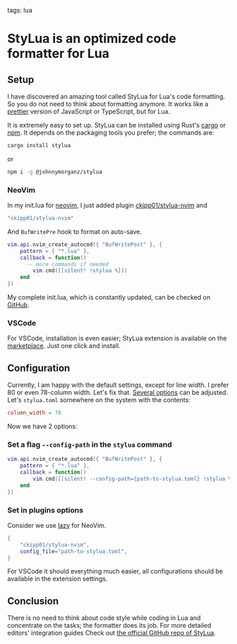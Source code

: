 <!-- Description: StyLua is an amazing code formatter inspired by prettier. -->

tags: lua

# StyLua is an optimized code formatter for Lua

## Setup

I have discovered an amazing tool called StyLua for Lua's code formatting.
So you do not need to think about formatting anymore. It works like a
[prettier](https://prettier.io/) version of JavaScript or TypeScript,
but for Lua.

It is extremely easy to set up. StyLua can be installed using Rust's
[cargo](https://crates.io/crates/stylua) or
[npm](https://www.npmjs.com/package/@johnnymorganz/stylua). It depends on the
packaging tools you prefer; the commands are:

```sh
cargo install stylua
```

or

```sh
npm i -g @johnnymorganz/stylua
```

### NeoVim

In my init.lua for [neovim](https://neovim.io/), I just added plugin
[ckipp01/stylua-nvim](https://github.com/ckipp01/stylua-nvim) and

```lua
"ckipp01/stylua-nvim"
```

And `BufWritePre` hook to format on auto-save.

```lua
vim.api.nvim_create_autocmd({ "BufWritePost" }, {
	pattern = { "*.lua" },
	callback = function()
	  -- more commands if needed
		vim.cmd([[silent! !stylua %]])
	end
})
```

My complete init.lua, which is constantly updated, can be checked
on [GitHub](<(https://github.com/dknight/dotfiles/blob/main/init.lua)>).

### VSCode

For VSCode, installation is even easier; StyLua extension is available on the
[marketplace](https://marketplace.visualstudio.com/items?itemName=JohnnyMorganz.stylua).
Just one click and install.

## Configuration

Currently, I am happy with the default settings, except for line width.
I prefer 80 or even 78-column width. Let's fix that.
[Several options](https://github.com/JohnnyMorganz/StyLua?tab=readme-ov-file#options)
can be adjusted. Let's `stylua.toml` somewhere on the system with the contents:

```toml
column_width = 78
```

Now we have 2 options:

### Set a flag `--config-path` in the `stylua` command

```lua
vim.api.nvim_create_autocmd({ "BufWritePost" }, {
	pattern = { "*.lua" },
	callback = function()
		vim.cmd([[silent! --config-path={path-to-stylua.toml} !stylua %]])
	end
})
```

### Set in plugins options

Consider we use [lazy](https://github.com/folke/lazy.nvim) for NeoVim.

```lua
{
	"ckipp01/stylua-nvim",
	config_file="path-to-stylua.toml",
}
```

For VSCode it should everything much easier, all configurations should be
available in the extension settings.

## Conclusion

There is no need to think about code style while coding in Lua and
concentrate on the tasks; the formatter does its job.
For more detailed editors' integration guides
Check out [the official GitHub repo of StyLua](https://github.com/JohnnyMorganz/StyLua).
